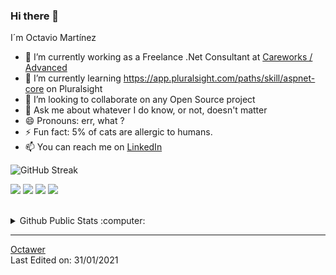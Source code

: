 ### Hi there 👋

I´m Octavio Martínez

- 🔭 I’m currently working as a Freelance .Net Consultant at <a href="https://www.careworks.co.uk/">Careworks / Advanced</a>
- 🌱 I’m currently learning https://app.pluralsight.com/paths/skill/aspnet-core on Pluralsight
- 👯 I’m looking to collaborate on any Open Source project
- 💬 Ask me about whatever I do know, or not, doesn't matter
- 😄 Pronouns: err, what ?
- ⚡ Fun fact: 5% of cats are allergic to humans.
- 📫 You can reach me on <a href="https://www.linkedin.com/in/octavio-mart%C3%ADnez-garc%C3%ADa-8134b5a7/">LinkedIn</a> 


![GitHub Streak](https://github-readme-streak-stats.herokuapp.com/?user=Octawer)

![](https://img.shields.io/badge/C_Sharp-informational?style=flat&logo=c&logoColor=white&color=green)
![](https://img.shields.io/badge/Xamarin-informational?style=flat&logo=xamarin&logoColor=white&color=blue)
![](https://img.shields.io/badge/Java-informational?style=flat&logo=java&logoColor=white&color=red)
![](https://img.shields.io/badge/JavaScript-informational?style=flat&logo=javascript&logoColor=white&color=yellow)


<br>
<details>
  <summary>Github Public Stats :computer:</summary>
<a href="https://github.com/Octawer?tab=repositories">
  <img align="center" src="https://github-readme-stats.vercel.app/api/top-langs/?username=Octawer&hide=scheme&count_private=true&title_color=EC5061&text_color=FBDCDF&icon_color=E89F9A&bg_color=0D1117" />
</a>
<a href="https://github.com/Octawer?tab=repositories">
  <img align="center" src="https://github-readme-stats.vercel.app/api?username=Octawer&show_icons=true&line_height=33&count_private=true&title_color=EC5061&text_color=FBDCDF&icon_color=E89F9A&bg_color=0D1117" alt="Octawer's GitHub Stats" />
</a>

![Profile Views](https://komarev.com/ghpvc/?username=Octawer)
  ----
</details>

------
[Octawer](https://github.com/Octawer) <br>
Last Edited on: 31/01/2021

<!--
**Octawer/Octawer** is a ✨ _special_ ✨ repository because its `README.md` (this file) appears on your GitHub profile.

Here are some ideas to get you started:

- 🔭 I’m currently working on ...
- 🌱 I’m currently learning ...
- 👯 I’m looking to collaborate on ...
- 🤔 I’m looking for help with ...
- 💬 Ask me about ...
- 📫 How to reach me: ...
- 😄 Pronouns: ...
- ⚡ Fun fact: ...
-->
